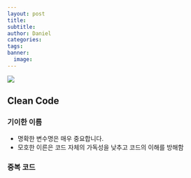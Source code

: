 ```yaml
---
layout: post
title: 
subtitle: 
author: Daniel
categories: 
tags: 
banner:
  image:
---
```

![](https://teamsparta.notion.site/image/https%3A%2F%2Fs3-us-west-2.amazonaws.com%2Fsecure.notion-static.com%2F573d499f-80ac-4e49-a243-d5079503ca40%2F3.png?table=block&id=d5e15def-1ac2-420f-9c62-49b36a9a637e&spaceId=83c75a39-3aba-4ba4-a792-7aefe4b07895&width=2000&userId=&cache=v2)

Clean Code
--

### 기이한 이름

- 명확한 변수명은 매우 중요합니다.
- 모호한 이른은 코드 자체의 가독성을 낮추고 코드의 이해를 방해함

### 중복 코드
